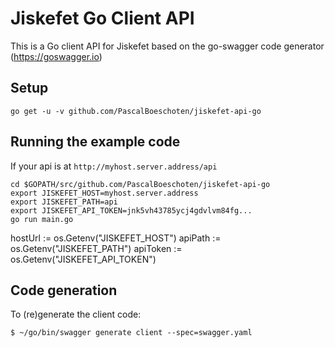 # Jiskefet Go Client API
This is a Go client API for Jiskefet based on the go-swagger code generator (https://goswagger.io)


## Setup
```
go get -u -v github.com/PascalBoeschoten/jiskefet-api-go
```


## Running the example code
If your api is at `http://myhost.server.address/api`

```
cd $GOPATH/src/github.com/PascalBoeschoten/jiskefet-api-go
export JISKEFET_HOST=myhost.server.address
export JISKEFET_PATH=api
export JISKEFET_API_TOKEN=jnk5vh43785ycj4gdvlvm84fg...
go run main.go
```

hostUrl := os.Getenv("JISKEFET_HOST")
	apiPath := os.Getenv("JISKEFET_PATH")
	apiToken := os.Getenv("JISKEFET_API_TOKEN")


## Code generation
To (re)generate the client code:
```
$ ~/go/bin/swagger generate client --spec=swagger.yaml
```
